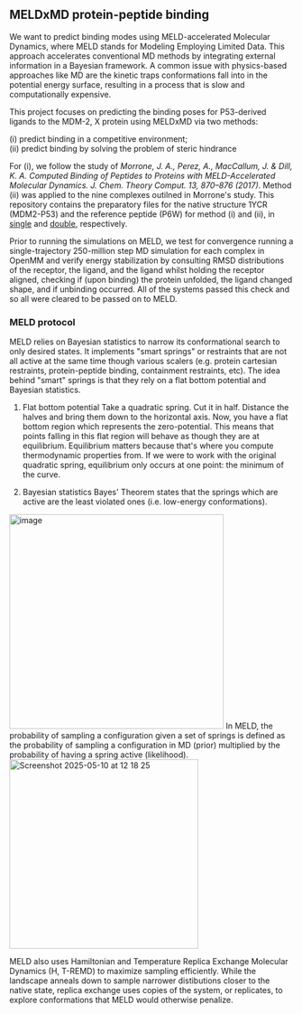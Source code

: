 ## MELDxMD protein-peptide binding

We want to predict binding modes using MELD-accelerated Molecular Dynamics, where MELD stands for Modeling Employing Limited Data. This approach accelerates conventional MD methods by integrating external information in a Bayesian framework. A common issue with physics-based approaches like MD are the kinetic traps conformations fall into in the potential energy surface, resulting in a process that is slow and computationally expensive. 

This project focuses on predicting the binding poses for P53-derived ligands to the MDM-2, X protein using MELDxMD via two methods: 

(i) predict binding in a competitive environment;  
(ii) predict binding by solving the problem of steric hindrance

For (i), we follow the study of _Morrone, J. A., Perez, A., MacCallum, J. & Dill, K. A. Computed Binding of Peptides to Proteins with MELD-Accelerated Molecular Dynamics. J. Chem. Theory Comput. 13, 870–876 (2017)_. Method (ii) was applied to the nine complexes outilned in Morrone's study. This repository contains the preparatory files for the native structure 1YCR (MDM2-P53) and the reference peptide (P6W) for method (i) and (ii), in [single](https://github.com/mariaciko/Thesis/tree/main/single) and [double](https://github.com/mariaciko/Thesis/tree/main/double), respectively. 

Prior to running the simulations on MELD, we test for convergence running a single-trajectory 250-million step MD simulation for each complex in OpenMM and verify energy stabilization by consulting RMSD distributions of the receptor, the ligand, and the ligand whilst holding the receptor aligned, checking if (upon binding) the protein unfolded, the ligand changed shape, and if unbinding occurred. All of the systems passed this check and so all were cleared to be passed on to MELD.

### MELD protocol
MELD relies on Bayesian statistics to narrow its conformational search to only desired states. It implements "smart springs" or restraints that are not all active at the same time though various scalers (e.g. protein cartesian restraints, protein-peptide binding, containment restraints, etc).  The idea behind "smart" springs is that they rely on a flat bottom potential and Bayesian statistics.
1. Flat bottom potential
Take a quadratic spring. Cut it in half. Distance the halves and bring them down to the horizontal axis. Now, you have a flat bottom region which represents the zero-potential. This means that points falling in this flat region will behave as though they are at equilibrium. Equilibrium matters because that's where you compute thermodynamic properties from. If we were to work with the original quadratic spring, equilibrium only occurs at one point: the minimum of the curve. 

2. Bayesian statistics
Bayes' Theorem states that the springs which are active are the least violated ones (i.e. low-energy conformations).
<img width="380" alt="image" src="https://github.com/user-attachments/assets/8790cd18-7729-4617-a729-69cc38318a11" />
In MELD, the probability of sampling a configuration given a set of springs is defined as the probability of sampling a configuration in MD (prior) multiplied by the probability of having a spring active (likelihood).
<img width="335" alt="Screenshot 2025-05-10 at 12 18 25" src="https://github.com/user-attachments/assets/875ba9d0-0ba8-43f5-b683-acb1cdf5dd11" />


MELD also uses Hamiltonian and Temperature Replica Exchange Molecular Dynamics (H, T-REMD) to maximize sampling efficiently. While the landscape anneals down to sample narrower distibutions closer to the native state, replica exchange uses copies of the system, or replicates, to explore conformations that MELD would otherwise penalize.

